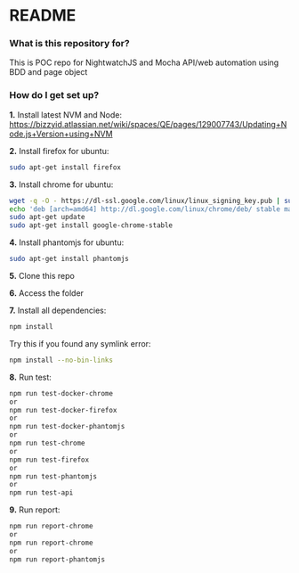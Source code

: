 # README #

### What is this repository for? ###

This is POC repo for NightwatchJS and Mocha API/web automation using BDD and page object

### How do I get set up? ###

**1.** Install latest NVM and Node: https://bizzyid.atlassian.net/wiki/spaces/QE/pages/129007743/Updating+Node.js+Version+using+NVM

**2.** Install firefox for ubuntu:
```sh
sudo apt-get install firefox
```

**3.** Install chrome for ubuntu:
```sh
wget -q -O - https://dl-ssl.google.com/linux/linux_signing_key.pub | sudo apt-key add -
echo 'deb [arch=amd64] http://dl.google.com/linux/chrome/deb/ stable main' | sudo tee /etc/apt/sources.list.d/google-chrome.list
sudo apt-get update
sudo apt-get install google-chrome-stable
```

**4.** Install phantomjs for ubuntu:
```sh
sudo apt-get install phantomjs
```

**5.** Clone this repo

**6.** Access the folder

**7.** Install all dependencies:
```sh
npm install
```
Try this if you found any  symlink error:
```sh
npm install --no-bin-links
```

**8.** Run test:
```sh
npm run test-docker-chrome
or
npm run test-docker-firefox
or
npm run test-docker-phantomjs
or
npm run test-chrome
or
npm run test-firefox
or
npm run test-phantomjs
or
npm run test-api
```

**9.** Run report:
```sh
npm run report-chrome
or
npm run report-chrome
or
npm run report-phantomjs
```
